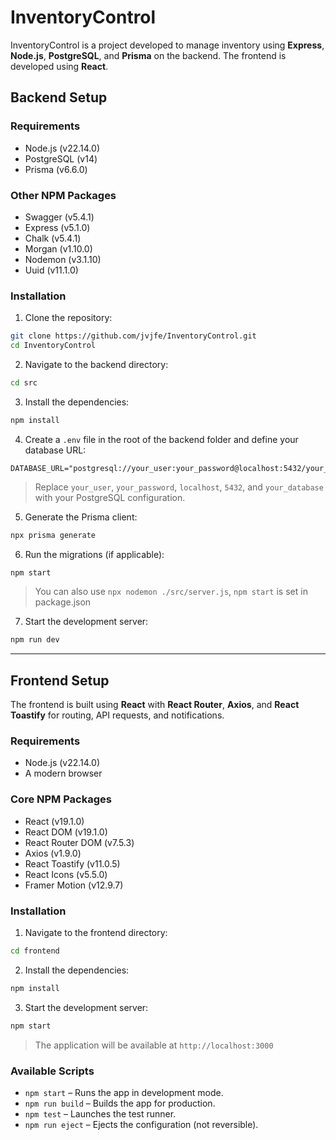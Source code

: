 # InventoryControl

InventoryControl is a project developed to manage inventory using **Express**, **Node.js**, **PostgreSQL**, and **Prisma** on the backend. The frontend is developed using **React**.

## Backend Setup

### Requirements

* Node.js (v22.14.0)
* PostgreSQL (v14)
* Prisma (v6.6.0)

### Other NPM Packages

* Swagger (v5.4.1)
* Express (v5.1.0)
* Chalk (v5.4.1)
* Morgan (v1.10.0)
* Nodemon (v3.1.10)
* Uuid (v11.1.0)

### Installation

1. Clone the repository:

```bash
git clone https://github.com/jvjfe/InventoryControl.git
cd InventoryControl
```

2. Navigate to the backend directory:

```bash
cd src
```

3. Install the dependencies:

```bash
npm install
```

4. Create a `.env` file in the root of the backend folder and define your database URL:

```env
DATABASE_URL="postgresql://your_user:your_password@localhost:5432/your_database"
```

> Replace `your_user`, `your_password`, `localhost`, `5432`, and `your_database` with your PostgreSQL configuration.

5. Generate the Prisma client:

```bash
npx prisma generate
```

6. Run the migrations (if applicable):

```bash
npm start
```

> You can also use `npx nodemon ./src/server.js`, `npm start` is set in package.json

7. Start the development server:

```bash
npm run dev
```

---

## Frontend Setup

The frontend is built using **React** with **React Router**, **Axios**, and **React Toastify** for routing, API requests, and notifications.

### Requirements

* Node.js (v22.14.0)
* A modern browser

### Core NPM Packages

* React (v19.1.0)
* React DOM (v19.1.0)
* React Router DOM (v7.5.3)
* Axios (v1.9.0)
* React Toastify (v11.0.5)
* React Icons (v5.5.0)
* Framer Motion (v12.9.7)

### Installation

1. Navigate to the frontend directory:

```bash
cd frontend
```

2. Install the dependencies:

```bash
npm install
```

3. Start the development server:

```bash
npm start
```

> The application will be available at `http://localhost:3000`

### Available Scripts

* `npm start` – Runs the app in development mode.
* `npm run build` – Builds the app for production.
* `npm test` – Launches the test runner.
* `npm run eject` – Ejects the configuration (not reversible).
